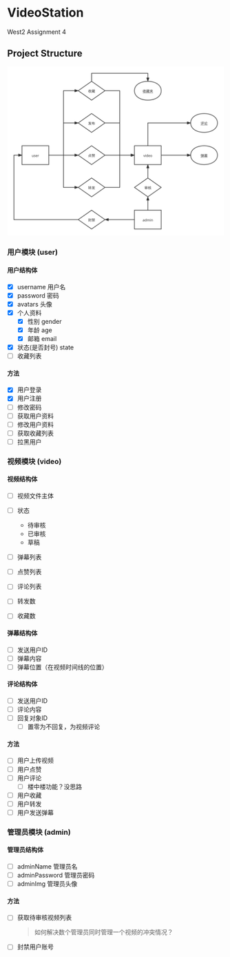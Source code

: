 # VideoStation

West2 Assignment 4

## Project Structure

![VideoStation](README.assets/VideoStation.svg)

### 用户模块 (user)

#### 用户结构体

- [x] username 用户名
- [x] password 密码
- [x] avatars 头像
- [x] 个人资料
    - [x] 性别 gender
    - [x] 年龄 age
    - [x] 邮箱 email
- [x] 状态(是否封号) state
- [ ] 收藏列表

#### 方法

- [x] 用户登录
- [x] 用户注册
- [ ] 修改密码
- [ ] 获取用户资料
- [ ] 修改用户资料
- [ ] 获取收藏列表
- [ ] 拉黑用户

### 视频模块 (video)

#### 视频结构体

- [ ] 视频文件主体

- [ ] 状态
    - 待审核
    - 已审核
    - 草稿
- [ ] 弹幕列表
- [ ] 点赞列表
- [ ] 评论列表
- [ ] 转发数
- [ ] 收藏数

#### 弹幕结构体

- [ ] 发送用户ID
- [ ] 弹幕内容
- [ ] 弹幕位置（在视频时间线的位置）

#### 评论结构体

- [ ] 发送用户ID
- [ ] 评论内容
- [ ] 回复对象ID
    - [ ] 置零为不回复，为视频评论

#### 方法

- [ ] 用户上传视频
- [ ] 用户点赞
- [ ] 用户评论
    - [ ] 楼中楼功能？没思路
- [ ] 用户收藏
- [ ] 用户转发
- [ ] 用户发送弹幕

### 管理员模块 (admin)

#### 管理员结构体

- [ ] adminName 管理员名
- [ ] adminPassword 管理员密码
- [ ] adminImg 管理员头像

#### 方法

- [ ] 获取待审核视频列表

  > 如何解决数个管理员同时管理一个视频的冲突情况？

- [ ] 封禁用户账号
